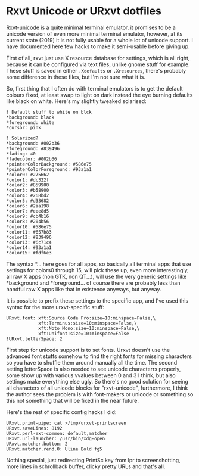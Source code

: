 # Rxvt Unicode or URxvt dotfiles

[Rxvt-unicode]() is a quite minimal terminal emulator, it promises to be a
unicode version of even more minimal terminal emulator, however, at its current
state (2019) it is not fully usable for a whole lot of unicode support. I have
documented here few hacks to make it semi-usable before giving up.

First of all, rxvt just use X resource database for settings, which is all
right, because it can be configured via text files, unlike gnome stuff for
example. These stuff is saved in either `.Xdefaults` or `.Xresources`, there's
probably some difference in these files, but I'm not sure what it is.

So, first thing that I often do with terminal emulators is to get the default
colours fixed, at least swap to light on dark instead the eye burning defaults
like black on white. Here's my slightly tweaked solarised:

```
! Default stuff to white on blck
*background: black
*foreground: white
*cursor: pink

! Solarized?
*background: #002b36
*foreground: #839496
*fading: 40
*fadecolor: #002b36
*pointerColorBackground: #586e75
*pointerColorForeground: #93a1a1
*color0: #275662
*color1: #dc322f
*color2: #859900
*color3: #b58900
*color4: #268bd2
*color5: #d33682
*color6: #2aa198
*color7: #eee8d5
*color9: #cb4b16
*color8: #204b56
*color10: #586e75
*color11: #657b83
*color12: #839496
*color13: #6c71c4
*color14: #93a1a1
*color15: #fdf6e3
```

The syntax \*... here goes for all apps, so basically all terminal apps that use
settings for colors0 through 15, will pick these up, even more interestingly,
all raw X apps (non GTK, non QT...), will use the very generic settings like
\*background and \*foreground... of course there are probably less than handful
raw X apps like that in existence anyways, but anyway.

It is possible to prefix these settings to the specific app, and I've used this
syntax for the more urxvt-specific stuff:

```
URxvt.font: xft:Source Code Pro:size=10:minspace=False,\
            xft:Terminus:size=10:minspace=False,\
            xft:Noto Mono:size=10:minspace=False,\
            xft:Unifont:size=10:minspace=False
!URxvt.letterSpace: 2
```

First step for unicode support is to set fonts. Urxvt doesn't use the advanced
font stuffs somehow to find the right fonts for missing characters so you have
to shuffle them around manually all the time. The second setting letterSpace is
also needed to see unicode characterrs properly, some show up with various
vvalues between 0 and 3 I think, but also settings make everything else ugly. So
there's no good solution for seeing all characters of all unicode blocks for
"rxvt-unicode", furthermore, I think the author sees the problem is with
font-makers or unicode or something so this not something that will be fixed in
the near future.


Here's the rest of specific config hacks I did:
```
URxvt.print-pipe: cat >/tmp/urxvt-printscreen
URxvt.saveLines: 8192
URxvt.perl-ext-common: default,matcher
URxvt.url-launcher: /usr/bin/xdg-open
URxvt.matcher.button: 2
URxvt.matcher.rend.0: Uline Bold fg5
```

Nothing special, just redirecting PrintSc key from lpr to screenshotting, more
lines in schrollback buffer, clicky pretty URLs and that's all.

